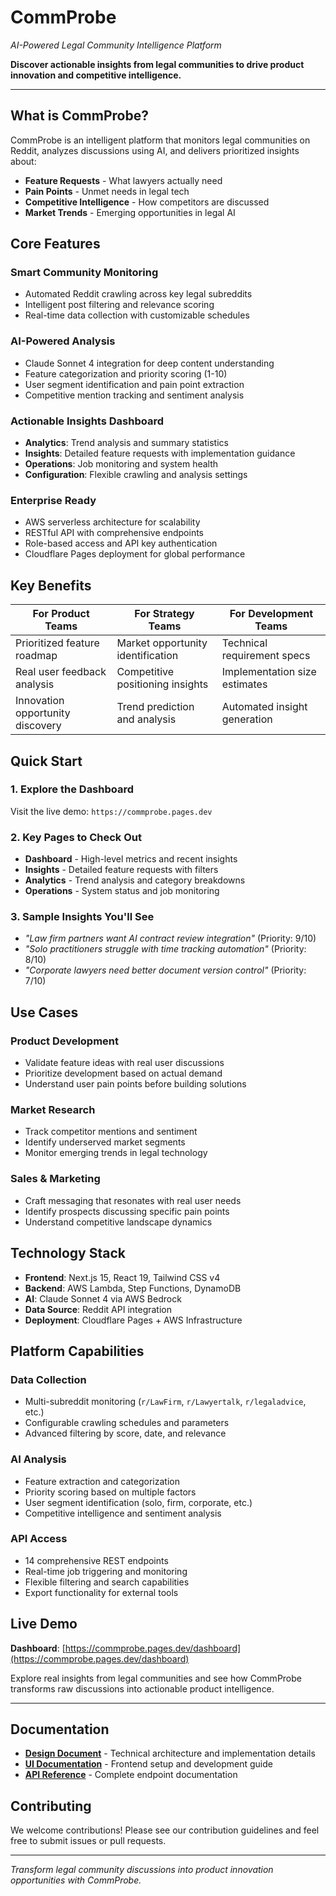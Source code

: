 # CommProbe
*AI-Powered Legal Community Intelligence Platform*

**Discover actionable insights from legal communities to drive product innovation and competitive intelligence.**

---

## What is CommProbe?

CommProbe is an intelligent platform that monitors legal communities on Reddit, analyzes discussions using AI, and delivers prioritized insights about:

- **Feature Requests** - What lawyers actually need
- **Pain Points** - Unmet needs in legal tech
- **Competitive Intelligence** - How competitors are discussed
- **Market Trends** - Emerging opportunities in legal AI

## Core Features

### **Smart Community Monitoring**
- Automated Reddit crawling across key legal subreddits
- Intelligent post filtering and relevance scoring
- Real-time data collection with customizable schedules

### **AI-Powered Analysis**
- Claude Sonnet 4 integration for deep content understanding
- Feature categorization and priority scoring (1-10)
- User segment identification and pain point extraction
- Competitive mention tracking and sentiment analysis

### **Actionable Insights Dashboard**
- **Analytics**: Trend analysis and summary statistics
- **Insights**: Detailed feature requests with implementation guidance
- **Operations**: Job monitoring and system health
- **Configuration**: Flexible crawling and analysis settings

### **Enterprise Ready**
- AWS serverless architecture for scalability
- RESTful API with comprehensive endpoints
- Role-based access and API key authentication
- Cloudflare Pages deployment for global performance

## Key Benefits

| **For Product Teams** | **For Strategy Teams** | **For Development Teams** |
|----------------------|------------------------|---------------------------|
| Prioritized feature roadmap | Market opportunity identification | Technical requirement specs |
| Real user feedback analysis | Competitive positioning insights | Implementation size estimates |
| Innovation opportunity discovery | Trend prediction and analysis | Automated insight generation |

## Quick Start

### 1. **Explore the Dashboard**
Visit the live demo: `https://commprobe.pages.dev`

### 2. **Key Pages to Check Out**
- **Dashboard** - High-level metrics and recent insights
- **Insights** - Detailed feature requests with filters
- **Analytics** - Trend analysis and category breakdowns
- **Operations** - System status and job monitoring

### 3. **Sample Insights You'll See**
- *"Law firm partners want AI contract review integration"* (Priority: 9/10)
- *"Solo practitioners struggle with time tracking automation"* (Priority: 8/10)
- *"Corporate lawyers need better document version control"* (Priority: 7/10)

## Use Cases

### **Product Development**
- Validate feature ideas with real user discussions
- Prioritize development based on actual demand
- Understand user pain points before building solutions

### **Market Research**
- Track competitor mentions and sentiment
- Identify underserved market segments
- Monitor emerging trends in legal technology

### **Sales & Marketing**
- Craft messaging that resonates with real user needs
- Identify prospects discussing specific pain points
- Understand competitive landscape dynamics

## Technology Stack

- **Frontend**: Next.js 15, React 19, Tailwind CSS v4
- **Backend**: AWS Lambda, Step Functions, DynamoDB
- **AI**: Claude Sonnet 4 via AWS Bedrock
- **Data Source**: Reddit API integration
- **Deployment**: Cloudflare Pages + AWS Infrastructure

## Platform Capabilities

### **Data Collection**
- Multi-subreddit monitoring (`r/LawFirm`, `r/Lawyertalk`, `r/legaladvice`, etc.)
- Configurable crawling schedules and parameters
- Advanced filtering by score, date, and relevance

### **AI Analysis**
- Feature extraction and categorization
- Priority scoring based on multiple factors
- User segment identification (solo, firm, corporate, etc.)
- Competitive intelligence and sentiment analysis

### **API Access**
- 14 comprehensive REST endpoints
- Real-time job triggering and monitoring
- Flexible filtering and search capabilities
- Export functionality for external tools

## Live Demo

**Dashboard**: [https://commprobe.pages.dev/dashboard](https://commprobe.pages.dev/dashboard)

Explore real insights from legal communities and see how CommProbe transforms raw discussions into actionable product intelligence.

---

## Documentation

- **[Design Document](./DESIGN_DOCUMENT_OVERALL.md)** - Technical architecture and implementation details
- **[UI Documentation](./ui/README.md)** - Frontend setup and development guide
- **[API Reference](./docs/api.md)** - Complete endpoint documentation

## Contributing

We welcome contributions! Please see our contribution guidelines and feel free to submit issues or pull requests.

---

*Transform legal community discussions into product innovation opportunities with CommProbe.*